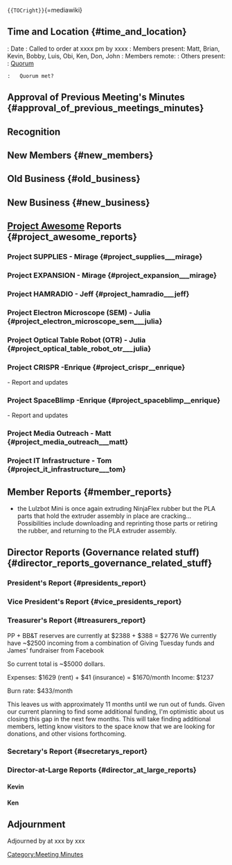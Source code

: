 `{{TOCright}}`{=mediawiki}

## Time and Location {#time_and_location}

:   Date
:   Called to order at xxxx pm by xxxx
:   Members present: Matt, Brian, Kevin, Bobby, Luis, Obi, Ken, Don,
    John
:   Members remote:
:   Others present:
:   [Quorum](Quorum)

    :   Quorum met?

## Approval of Previous Meeting's Minutes {#approval_of_previous_meetings_minutes}

## Recognition

## New Members {#new_members}

## Old Business {#old_business}

## New Business {#new_business}

## [Project Awesome](:Category:Project_Awesome) Reports {#project_awesome_reports}

### Project SUPPLIES - Mirage {#project_supplies___mirage}

### Project EXPANSION - Mirage {#project_expansion___mirage}

### Project HAMRADIO - Jeff {#project_hamradio___jeff}

### Project Electron Microscope (SEM) - Julia {#project_electron_microscope_sem___julia}

### Project Optical Table Robot (OTR) - Julia {#project_optical_table_robot_otr___julia}

### Project CRISPR -Enrique {#project_crispr__enrique}

\- Report and updates

### Project SpaceBlimp -Enrique {#project_spaceblimp__enrique}

\- Report and updates

### Project Media Outreach - Matt {#project_media_outreach___matt}

### Project IT Infrastructure - Tom {#project_it_infrastructure___tom}

## Member Reports {#member_reports}

-   the Lulzbot Mini is once again extruding NinjaFlex rubber but the
    PLA parts that hold the extruder assembly in place are cracking...
    Possibilities include downloading and reprinting those parts or
    retiring the rubber, and returning to the PLA extruder assembly.

## Director Reports (Governance related stuff) {#director_reports_governance_related_stuff}

### President's Report {#presidents_report}

### Vice President's Report {#vice_presidents_report}

### Treasurer's Report {#treasurers_report}

PP + BB&T reserves are currently at \$2388 + \$388 = \$2776 We currently
have \~\$2500 incoming from a combination of Giving Tuesday funds and
James' fundraiser from Facebook

So current total is \~\$5000 dollars.

Expenses: \$1629 (rent) + \$41 (insurance) = \$1670/month Income: \$1237

Burn rate: \$433/month

This leaves us with approximately 11 months until we run out of funds.
Given our current planning to find some additional funding, I'm
optimistic about us closing this gap in the next few months. This will
take finding additional members, letting know visitors to the space know
that we are looking for donations, and other visions forthcoming.

### Secretary's Report {#secretarys_report}

### Director-at-Large Reports {#director_at_large_reports}

#### Kevin

#### Ken

## Adjournment

Adjourned by at xxx by xxx

[Category:Meeting Minutes](Category:Meeting_Minutes)
